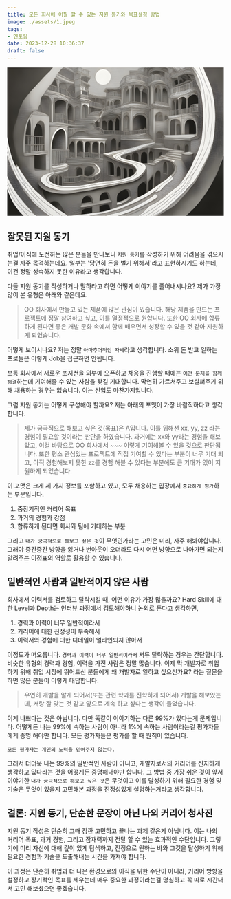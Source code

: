 ```yaml
---
title: 모든 회사에 어필 할 수 있는 지원 동기와 목표설정 방법
image: ./assets/1.jpeg
tags:
- 멘토링
date: 2023-12-28 10:36:37
draft: false
---
```


![hero](./assets/1.jpeg)

## 잘못된 지원 동기
취업/이직에 도전하는 많은 분들을 만나보니 `지원 동기`를 작성하기 위해 어려움을 겪으시는걸 자주 목격하는데요. 일부는 '당연히 돈을 벌기 위해서'라고 표현하시기도 하는데, 이건 정말 성숙하지 못한 이유라고 생각합니다.

다들 지원 동기를 작성하거나 말하라고 하면 어떻게 이야기를 풀어내시나요? 제가 가장 많이 본 유형은 아래와 같은데요.

> OO 회사에서 만들고 있는 제품에 많은 관심이 있습니다. 해당 제품을 만드는 프로젝트에 정말 참여하고 싶고, 이를 열정적으로 원합니다. 또한 OO 회사에 합류하게 된다면 좋은 개발 문화 속에서 함께 배우면서 성장할 수 있을 것 같아 지원하게 되었습니다.

어떻게 보이시나요? 저는 정말 `아마추어적인 자세`라고 생각합니다. 소위 돈 받고 일하는 프로들은 이렇게 Job을 접근하면 안됩니다.

보통 회사에서 새로운 포지션을 외부에 오픈하고 채용을 진행할 때에는 `어떤 문제를 함께 해결`하는데 기여해줄 수 있는 사람을 찾길 기대합니다. 막연히 가르쳐주고 보살펴주기 위해 채용하는 경우는 없습니다. 이는 신입도 마찬가지입니다.

그럼 지원 동기는 어떻게 구성해야 할까요? 저는 아래의 포맷이 가장 바람직하다고 생각합니다.

> 제가 궁극적으로 해보고 싶은 것(목표)은 A입니다. 이를 위해선 xx, yy, zz 라는 경험이 필요할 것이라는 판단을 하였습니다. 과거에는 xx와 yy라는 경험을 해보았고, 이걸 바탕으로 OO 회사에서 ~~~  이렇게 기여해볼 수 있을 것으로 판단됩니다. 또한 평소 관심있는 프로젝트에 직접 기여할 수 있다는 부분이 너무 기대 되고, 아직 경험해보지 못한 zz를 경험 해볼 수 있다는 부분에도 큰 기대가 있어 지원하게 되었습니다.

이 포맷은 크게 세 가지 정보를 포함하고 있고, 모두 채용하는 입장에서 `중요하게 평가`하는 부분입니다.
1. 중장기적인 커리어 목표
2. 과거의 경험과 강점
3. 합류하게 된다면 회사와 팀에 기대하는 부분

그리고 `내가 궁극적으로 해보고 싶은 것`이 무엇인가라는 고민은 미리, 자주 해봐야합니다. 그래야 중간중간 방향을 잃거나 번아웃이 오더라도 다시 어떤 방향으로 나아가면 되는지 알려주는 이정표의 역할로 활용할 수 있습니다.

## 일반적인 사람과 일반적이지 않은 사람

회사에서 이력서를 검토하고 탈락시킬 때, 어떤 이유가 가장 많을까요? Hard Skill에 대한 Level과 Depth는 인터뷰 과정에서 검토해야하니 논외로 둔다고 생각하면,
1. 경력과 이력이 너무 일반적이라서
2. 커리어에 대한 진정성이 부족해서
3. 이력서와 경험에 대한 디테일이 얼라인되지 않아서

이정도가 떠오릅니다. `경력과 이력이 너무 일반적이라서` 서류 탈락하는 경우는 간단합니다. 비슷한 유형의 경력과 경험, 이력을 가진 사람은 정말 많습니다. 이제 막 개발자로 취업하기 위해 취업 시장에 뛰어드신 분들에게 왜 개발자로 일하고 싶으신가요? 라는 질문을 하면 많은 분들이 이렇게 대답합니다.

> 우연히 개발을 알게 되어서(또는 관련 학과를 진학하게 되어서) 개발을 해보았는데, 저랑 잘 맞는 것 같고 앞으로 계속 하고 싶다는 생각이 들었습니다.

이게 나쁘다는 것은 아닙니다. 다만 똑같이 이야기하는 다른 99%가 있다는게 문제입니다. 어떻게든 나는 99%에 속하는 사람이 아니라 1%에 속하는 사람이라는걸 평가자들에게 증명 해야만 합니다. 모든 평가자들은 평가를 할 때 원칙이 있습니다.

`모든 평가자는 개인의 노력을 믿어주지 않는다.`

그래서 더더욱 나는 99%의 일반적인 사람이 아니고, 개발자로서의 커리어를 진지하게 생각하고 있다라는 것을 어떻게든 증명해내야만 합니다. 그 방법 중 가장 쉬운 것이 앞서 이야기한 `내가 궁극적으로 해보고 싶은 것`은 무엇이고 이를 달성하기 위해 필요한 경험 및 기술은 무엇이 있을지 고민해본 과정을 진정성있게 설명하는거라고 생각합니다.

## 결론: 지원 동기, 단순한 문장이 아닌 나의 커리어 청사진

지원 동기 작성은 단순히 그때 잠깐 고민하고 끝나는 과제 같은게 아닙니다. 이는 나의 커리어 목표, 과거 경험, 그리고 잠재력까지 전달 할 수 있는 효과적인 수단입니다. 그렇기에 미리 자신에 대해 깊이 있게 탐색하고, 진정으로 원하는 바와 그것을 달성하기 위해 필요한 경험과 기술을 도출해내는 시간을 가져야 합니다.

이 과정은 단순히 취업과 더 나은 환경으로의 이직을 위한 수단이 아니라, 커리어 방향을 설정하고 장기적인 목표를 세우는데 매우 중요한 과정이라는걸 명심하고 꼭 따로 시간내서 고민 해보셨으면 좋겠습니다.
